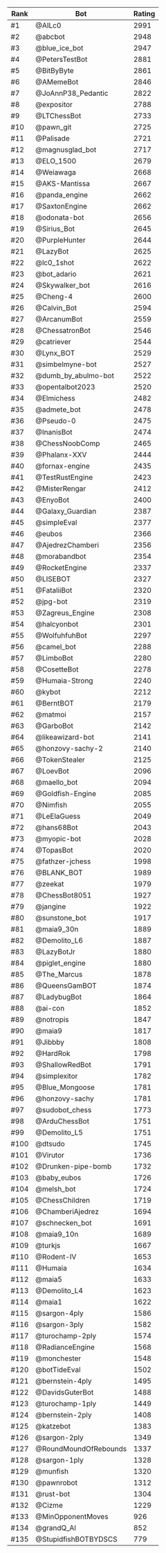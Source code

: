 Rank|Bot|Rating
---|---|---
#1|@AILc0|2991
#2|@abcbot|2948
#3|@blue_ice_bot|2947
#4|@PetersTestBot|2881
#5|@BitByByte|2861
#6|@AMemeBot|2846
#7|@JoAnnP38_Pedantic|2822
#8|@expositor|2788
#9|@LTChessBot|2733
#10|@pawn_git|2725
#11|@Palisade|2721
#12|@magnusglad_bot|2717
#13|@ELO_1500|2679
#14|@Weiawaga|2668
#15|@AKS-Mantissa|2667
#16|@panda_engine|2662
#17|@SaxtonEngine|2662
#18|@odonata-bot|2656
#19|@Sirius_Bot|2645
#20|@PurpleHunter|2644
#21|@LazyBot|2625
#22|@lc0_1shot|2622
#23|@bot_adario|2621
#24|@Skywalker_bot|2616
#25|@Cheng-4|2600
#26|@Calvin_Bot|2594
#27|@ArcanumBot|2559
#28|@ChessatronBot|2546
#29|@catriever|2544
#30|@Lynx_BOT|2529
#31|@simbelmyne-bot|2527
#32|@dumb_by_abulmo-bot|2522
#33|@opentalbot2023|2520
#34|@Elmichess|2482
#35|@admete_bot|2478
#36|@Pseudo-0|2475
#37|@InanisBot|2474
#38|@ChessNoobComp|2465
#39|@Phalanx-XXV|2444
#40|@fornax-engine|2435
#41|@TestRustEngine|2423
#42|@MisterRengar|2412
#43|@EnyoBot|2400
#44|@Galaxy_Guardian|2387
#45|@simpleEval|2377
#46|@eubos|2366
#47|@AjedrezChamberi|2356
#48|@morabandbot|2354
#49|@RocketEngine|2337
#50|@LISEBOT|2327
#51|@FataliiBot|2320
#52|@jpg-bot|2319
#53|@Zagreus_Engine|2308
#54|@halcyonbot|2301
#55|@WolfuhfuhBot|2297
#56|@camel_bot|2288
#57|@LimboBot|2280
#58|@CosetteBot|2278
#59|@Humaia-Strong|2240
#60|@kybot|2212
#61|@BerntBOT|2179
#62|@matmoi|2157
#63|@GarboBot|2142
#64|@likeawizard-bot|2141
#65|@honzovy-sachy-2|2140
#66|@TokenStealer|2125
#67|@LoevBot|2096
#68|@maello_bot|2094
#69|@Goldfish-Engine|2085
#70|@Nimfish|2055
#71|@LeElaGuess|2049
#72|@hans68Bot|2043
#73|@myopic-bot|2028
#74|@TopasBot|2020
#75|@fathzer-jchess|1998
#76|@BLANK_BOT|1989
#77|@zeekat|1979
#78|@ChessBot8051|1927
#79|@jangine|1922
#80|@sunstone_bot|1917
#81|@maia9_30n|1889
#82|@Demolito_L6|1887
#83|@LazyBotJr|1880
#84|@piglet_engine|1880
#85|@The_Marcus|1878
#86|@QueensGamBOT|1874
#87|@LadybugBot|1864
#88|@ai-con|1852
#89|@notropis|1847
#90|@maia9|1817
#91|@Jibbby|1808
#92|@HardRok|1798
#93|@ShallowRedBot|1791
#94|@simplexitor|1782
#95|@Blue_Mongoose|1781
#96|@honzovy-sachy|1781
#97|@sudobot_chess|1773
#98|@ArduChessBot|1751
#99|@Demolito_L5|1751
#100|@dtsudo|1745
#101|@Virutor|1736
#102|@Drunken-pipe-bomb|1732
#103|@baby_eubos|1726
#104|@melsh_bot|1724
#105|@ChessChildren|1719
#106|@ChamberiAjedrez|1694
#107|@schnecken_bot|1691
#108|@maia9_10n|1689
#109|@turkjs|1667
#110|@Rodent-IV|1653
#111|@Humaia|1634
#112|@maia5|1633
#113|@Demolito_L4|1623
#114|@maia1|1622
#115|@sargon-4ply|1586
#116|@sargon-3ply|1582
#117|@turochamp-2ply|1574
#118|@RadianceEngine|1568
#119|@monchester|1548
#120|@botTideEval|1502
#121|@bernstein-4ply|1495
#122|@DavidsGuterBot|1488
#123|@turochamp-1ply|1449
#124|@bernstein-2ply|1408
#125|@katzebot|1383
#126|@sargon-2ply|1349
#127|@RoundMoundOfRebounds|1337
#128|@sargon-1ply|1328
#129|@munfish|1320
#130|@pawnrobot|1312
#131|@rust-bot|1304
#132|@Cizme|1229
#133|@MinOpponentMoves|926
#134|@grandQ_AI|852
#135|@StupidfishBOTBYDSCS|779
